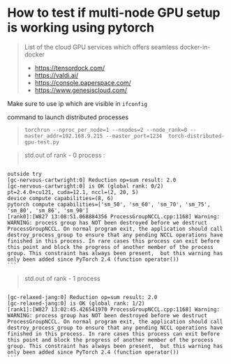 # How to test if multi-node GPU setup is working using pytorch

> List of the cloud GPU services which offers seamless docker-in-docker
> * https://tensordock.com/
> * https://valdi.ai/
> * https://console.paperspace.com/
> * https://www.genesiscloud.com/

Make sure to use ip which are visible in `ifconfig`

command to launch distributed processes

> ```torchrun --nproc_per_node=1 --nnodes=2 --node_rank=0 --master_addr=192.168.9.215 --master_port=1234  torch-distributed-gpu-test.py```

> std.out of rank - 0  process : 
> ```
    outside try
    [gc-nervous-cartwright:0] Reduction op=sum result: 2.0
    [gc-nervous-cartwright:0] is OK (global rank: 0/2)
    pt=2.4.0+cu121, cuda=12.1, nccl=(2, 20, 5)
    device compute capabilities=(8, 6)
    pytorch compute capabilities=['sm_50', 'sm_60', 'sm_70', 'sm_75', 'sm_80', 'sm_86', 'sm_90']
    [rank0]:[W827 13:08:51.068884356 ProcessGroupNCCL.cpp:1168] Warning: WARNING: process group has NOT been destroyed before we destruct ProcessGroupNCCL. On normal program exit, the application should call destroy_process_group to ensure that any pending NCCL operations have finished in this process. In rare cases this process can exit before this point and block the progress of another member of the process group. This constraint has always been present,  but this warning has only been added since PyTorch 2.4 (function operator())
    ```

> std.out of rank - 1 process
> ```
    [gc-relaxed-jang:0] Reduction op=sum result: 2.0
    [gc-relaxed-jang:0] is OK (global rank: 1/2)
    [rank1]:[W827 13:02:45.426541970 ProcessGroupNCCL.cpp:1168] Warning: WARNING: process group has NOT been destroyed before we destruct ProcessGroupNCCL. On normal program exit, the application should call destroy_process_group to ensure that any pending NCCL operations have finished in this process. In rare cases this process can exit before this point and block the progress of another member of the process group. This constraint has always been present,  but this warning has only been added since PyTorch 2.4 (function operator())
    ```